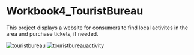 # Workbook4_TouristBureau
This project displays a website for consumers to find local activites in the area and purchase tickets, if needed. 

![touristbureau](https://github.com/ntinains/Workbook4_TouristBureau/assets/146864042/1b26abe9-35e9-438e-b616-8162601ed6b4)
![touristbureauactivity](https://github.com/ntinains/Workbook4_TouristBureau/assets/146864042/b875f675-3277-49a0-b00d-c460677bba29)
